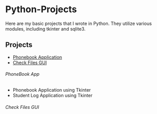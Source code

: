 # Python-Projects
Here are my basic projects that I wrote in Python. They utilize various modules, including tkinter and sqlite3.

## Projects
- [Phonebook Application](https://github.com/developeralain/Python-Projects/blob/main/FileTransfer_Assignment_Part3.py)
- [Check Files GUI](https://github.com/developeralain/Python-Projects/tree/main/project_phonebook)

###### PhoneBook App
- Phonebook Application using Tkinter
- Student Log Application using Tkinter

###### Check Files GUI




